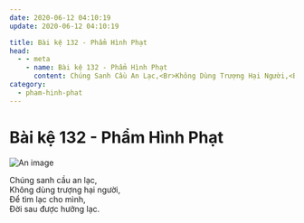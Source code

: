 ```yaml
---
date: 2020-06-12 04:10:19
update: 2020-06-12 04:10:19

title: Bài kệ 132 - Phẩm Hình Phạt
head:
  - - meta
    - name: Bài kệ 132 - Phẩm Hình Phạt
      content: Chúng Sanh Cầu An Lạc,<Br>Không Dùng Trượng Hại Người,<Br>Ðể Tìm Lạc Cho Mình,<Br>Ðời Sau Được Hưởng Lạc.<Br>
category:
  - pham-hinh-phat
---
```


# Bài kệ 132 - Phẩm Hình Phạt

![An image](/img/pham-hinh-phat/pham-hinh-phat-132.jpg)

Chúng sanh cầu an lạc,<br>Không dùng trượng hại người,<br>Ðể tìm lạc cho mình,<br>Ðời sau được hưởng lạc.<br>
